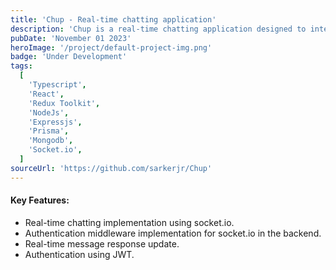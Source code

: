 ```yaml
---
title: 'Chup - Real-time chatting application'
description: 'Chup is a real-time chatting application designed to integrate features such as audio and video calls. It is currently being developed using Socket.io.'
pubDate: 'November 01 2023'
heroImage: '/project/default-project-img.png'
badge: 'Under Development'
tags:
  [
    'Typescript',
    'React',
    'Redux Toolkit',
    'NodeJs',
    'Expressjs',
    'Prisma',
    'Mongodb',
    'Socket.io',
  ]
sourceUrl: 'https://github.com/sarkerjr/Chup'
---
```


#### Key Features:

- Real-time chatting implementation using socket.io.
- Authentication middleware implementation for socket.io in the backend.
- Real-time message response update.
- Authentication using JWT.
